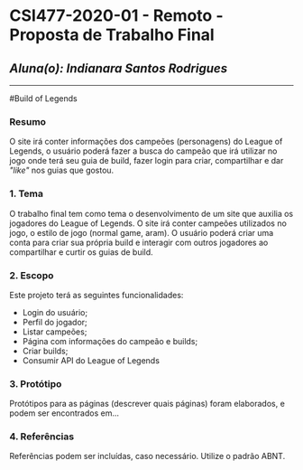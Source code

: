 # **CSI477-2020-01 - Remoto - Proposta de Trabalho Final**
## *Aluna(o): Indianara Santos Rodrigues*

--------------

<!-- Descrever um resumo sobre o trabalho. -->
#Build of Legends

### Resumo

  O site irá conter informações dos campeões (personagens) do League of Legends, o usuário poderá fazer a busca do campeão que irá utilizar no jogo onde terá seu guia de build, fazer login para criar, compartilhar e dar _"like"_ nos guias que gostou.

<!-- Apresentar o tema. -->
### 1. Tema

  O trabalho final tem como tema o desenvolvimento de um site que auxilia os jogadores do League of Legends. O site irá conter campeões utilizados no jogo, o estilo de jogo (normal game, aram). O usuário poderá criar uma conta para criar sua própria build e  interagir com outros jogadores ao compartilhar e curtir os guias de build.

<!-- Descrever e limitar o escopo da aplicação. -->
### 2. Escopo

  Este projeto terá as seguintes funcionalidades:
  - Login do usuário;
  - Perfil do jogador;
  - Listar campeões;
  - Página com informações do campeão e builds;
  - Criar builds;
  - Consumir API do League of Legends

<!-- Construir alguns protótipos para a aplicação, disponibilizá-los no Github e descrever o que foi considerado. //-->
### 3. Protótipo

  Protótipos para as páginas (descrever quais páginas) foram elaborados, e podem ser encontrados em...

### 4. Referências

  Referências podem ser incluídas, caso necessário. Utilize o padrão ABNT.

